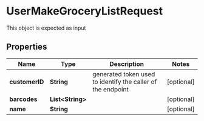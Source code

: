 

# UserMakeGroceryListRequest

This object is expected as input
## Properties

Name | Type | Description | Notes
------------ | ------------- | ------------- | -------------
**customerID** | **String** | generated token used to identify the caller of the endpoint |  [optional]
**barcodes** | **List&lt;String&gt;** |  |  [optional]
**name** | **String** |  |  [optional]



